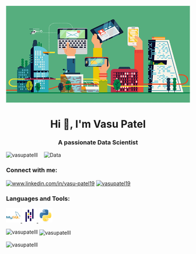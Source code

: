 ![logo](https://github.com/vasupatelll/vasupatelll/blob/main/Banner.png)
<h1 align="center">Hi 👋, I'm Vasu Patel</h1>
<h3 align="center">A passionate Data Scientist</h3>

<img align="right" alt="Data" width="400" src="https://indoanalytica.com/static/images/data-science-2.gif">

<p align="left"> <img src="https://komarev.com/ghpvc/?username=vasupatelll&label=Profile%20views&color=0e75b6&style=flat" alt="vasupatelll" /> </p>

<h3 align="left">Connect with me:</h3>
<p align="left">
<a href="https://linkedin.com/in/www.linkedin.com/in/vasu-patel19" target="blank"><img align="center" src="https://raw.githubusercontent.com/rahuldkjain/github-profile-readme-generator/master/src/images/icons/Social/linked-in-alt.svg" alt="www.linkedin.com/in/vasu-patel19" height="30" width="40" /></a>
<a href="https://www.hackerrank.com/vasupatel19" target="blank"><img align="center" src="https://raw.githubusercontent.com/rahuldkjain/github-profile-readme-generator/master/src/images/icons/Social/hackerrank.svg" alt="vasupatel19" height="30" width="40" /></a>
</p>

<h3 align="left">Languages and Tools:</h3>
<p align="left"> <a href="https://www.mysql.com/" target="_blank" rel="noreferrer"> <img src="https://raw.githubusercontent.com/devicons/devicon/master/icons/mysql/mysql-original-wordmark.svg" alt="mysql" width="40" height="40"/> </a> <a href="https://pandas.pydata.org/" target="_blank" rel="noreferrer"> <img src="https://raw.githubusercontent.com/devicons/devicon/2ae2a900d2f041da66e950e4d48052658d850630/icons/pandas/pandas-original.svg" alt="pandas" width="40" height="40"/> </a> <a href="https://www.python.org" target="_blank" rel="noreferrer"> <img src="https://raw.githubusercontent.com/devicons/devicon/master/icons/python/python-original.svg" alt="python" width="40" height="40"/> </a> </p>

<p><img align="left" src="https://github-readme-stats.vercel.app/api/top-langs?username=vasupatelll&show_icons=true&locale=en&layout=compact" alt="vasupatelll" /></p>

<p>&nbsp;<img align="center" src="https://github-readme-stats.vercel.app/api?username=vasupatelll&show_icons=true&locale=en" alt="vasupatelll" /></p>

<p><img align="center" src="https://github-readme-streak-stats.herokuapp.com/?user=vasupatelll&" alt="vasupatelll" /></p>
